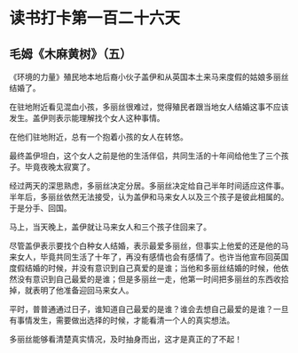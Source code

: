 读书打卡第一百二十六天
===

毛姆《木麻黄树》（五）
---

《环境的力量》殖民地本地后裔小伙子盖伊和从英国本土来马来度假的姑娘多丽丝结婚了。

在驻地附近看见混血小孩，多丽丝很难过，觉得殖民者跟当地女人结婚这事不应该发生。盖伊则表示能理解找个女人这种事情。

在他们驻地附近，总有一个抱着小孩的女人在转悠。

最终盖伊坦白，这个女人之前是他的生活伴侣，共同生活的十年间给他生了三个孩子。毕竟夜晚太寂寞了。

经过两天的深思熟虑，多丽丝决定分居。多丽丝决定给自己半年时间适应这件事。半年后，多丽丝依然无法接受，认为盖伊和马来女人以及三个孩子是彼此相属的。于是分手、回国。

马上，当天晚上，盖伊就让马来女人和三个孩子住回来了。

尽管盖伊表示要找个白种女人结婚，表示最爱多丽丝，但事实上他爱的还是他的马来女人，毕竟共同生活了十年了，再没有感情也会有感情了。也许当他宣布回英国度假结婚的时候，并没有意识到自己真爱的是谁；当他和多丽丝结婚的时候，他依然没有意识到自己最爱的是谁；但是多丽丝一走，他第一时间把多丽丝的东西收拾掉，就表明了他准备迎回马来女人。

平时，普普通通过日子，谁知道自己最爱的是谁？谁会去想自己最爱的是谁？一旦有事情发生，需要做出选择的时候，才能看清一个人的真实想法。

多丽丝能够看清楚真实情况，及时抽身而出，这才是真正的了不起！